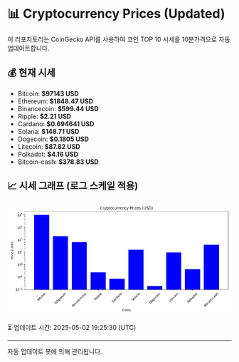 
# 📊 Cryptocurrency Prices (Updated)

이 리포지토리는 CoinGecko API를 사용하여 코인 TOP 10 시세를 10분가격으로 자동 업데이트합니다.

## 💰 현재 시세
- Bitcoin: **$97143 USD**
- Ethereum: **$1848.47 USD**
- Binancecoin: **$599.44 USD**
- Ripple: **$2.21 USD**
- Cardano: **$0.694641 USD**
- Solana: **$148.71 USD**
- Dogecoin: **$0.1805 USD**
- Litecoin: **$87.82 USD**
- Polkadot: **$4.16 USD**
- Bitcoin-cash: **$378.83 USD**

## 📈 시세 그래프 (로그 스케일 적용)
![Crypto Prices](crypto_prices.png)

⏳ 업데이트 시간: 2025-05-02 19:25:30 (UTC)

---
자동 업데이트 봇에 의해 관리됩니다.
